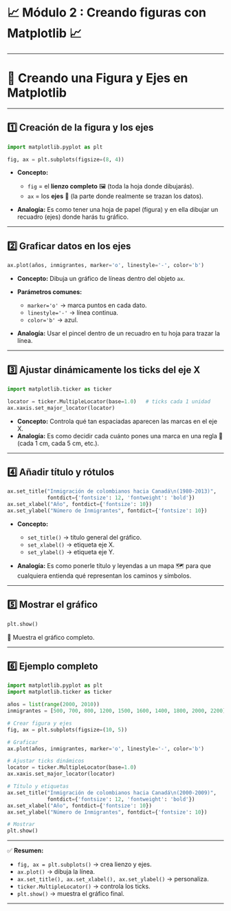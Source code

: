 # 📈 Módulo 2 : Creando figuras con Matplotlib 📈
---
# 🎨 Creando una Figura y Ejes en Matplotlib

---

## 1️⃣ Creación de la figura y los ejes

```python
import matplotlib.pyplot as plt

fig, ax = plt.subplots(figsize=(8, 4))
```

* **Concepto:**

  * `fig` = el **lienzo completo** 🖼️ (toda la hoja donde dibujarás).
  * `ax` = los **ejes** 📐 (la parte donde realmente se trazan los datos).
* **Analogía:** Es como tener una hoja de papel (figura) y en ella dibujar un recuadro (ejes) donde harás tu gráfico.

---

## 2️⃣ Graficar datos en los ejes

```python
ax.plot(años, inmigrantes, marker='o', linestyle='-', color='b')
```

* **Concepto:** Dibuja un gráfico de líneas dentro del objeto `ax`.
* **Parámetros comunes:**

  * `marker='o'` → marca puntos en cada dato.
  * `linestyle='-'` → línea continua.
  * `color='b'` → azul.
* **Analogía:** Usar el pincel dentro de un recuadro en tu hoja para trazar la línea.

---

## 3️⃣ Ajustar dinámicamente los ticks del eje X

```python
import matplotlib.ticker as ticker

locator = ticker.MultipleLocator(base=1.0)   # ticks cada 1 unidad
ax.xaxis.set_major_locator(locator)
```

* **Concepto:** Controla qué tan espaciadas aparecen las marcas en el eje X.
* **Analogía:** Es como decidir cada cuánto pones una marca en una regla 📏 (cada 1 cm, cada 5 cm, etc.).

---

## 4️⃣ Añadir título y rótulos

```python
ax.set_title("Inmigración de colombianos hacia Canadá\n(1980-2013)", 
             fontdict={'fontsize': 12, 'fontweight': 'bold'})
ax.set_xlabel("Año", fontdict={'fontsize': 10})
ax.set_ylabel("Número de Inmigrantes", fontdict={'fontsize': 10})
```

* **Concepto:**

  * `set_title()` → título general del gráfico.
  * `set_xlabel()` → etiqueta eje X.
  * `set_ylabel()` → etiqueta eje Y.
* **Analogía:** Es como ponerle título y leyendas a un mapa 🗺️ para que cualquiera entienda qué representan los caminos y símbolos.

---

## 5️⃣ Mostrar el gráfico

```python
plt.show()
```

📌 Muestra el gráfico completo.

---

## 6️⃣ Ejemplo completo

```python
import matplotlib.pyplot as plt
import matplotlib.ticker as ticker

años = list(range(2000, 2010))
inmigrantes = [500, 700, 800, 1200, 1500, 1600, 1400, 1800, 2000, 2200]

# Crear figura y ejes
fig, ax = plt.subplots(figsize=(10, 5))

# Graficar
ax.plot(años, inmigrantes, marker='o', linestyle='-', color='b')

# Ajustar ticks dinámicos
locator = ticker.MultipleLocator(base=1.0)
ax.xaxis.set_major_locator(locator)

# Título y etiquetas
ax.set_title("Inmigración de colombianos hacia Canadá\n(2000-2009)", 
             fontdict={'fontsize': 12, 'fontweight': 'bold'})
ax.set_xlabel("Año", fontdict={'fontsize': 10})
ax.set_ylabel("Número de Inmigrantes", fontdict={'fontsize': 10})

# Mostrar
plt.show()
```

---

✅ **Resumen:**

* `fig, ax = plt.subplots()` → crea lienzo y ejes.
* `ax.plot()` → dibuja la línea.
* `ax.set_title(), ax.set_xlabel(), ax.set_ylabel()` → personaliza.
* `ticker.MultipleLocator()` → controla los ticks.
* `plt.show()` → muestra el gráfico final.

---
